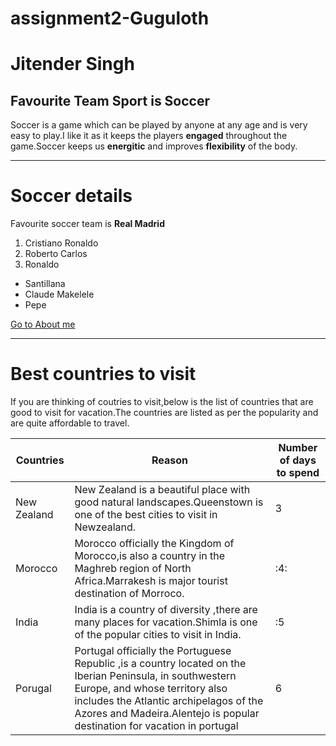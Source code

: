 # assignment2-Guguloth
# Jitender Singh 
## Favourite Team Sport is Soccer

Soccer is a game which can be played by anyone at any age and is very easy to play.I like it as it keeps the players **engaged** throughout the game.Soccer keeps us **energitic** and improves **flexibility** of the body.

----

# Soccer details

Favourite soccer team is **Real Madrid**
1. Cristiano Ronaldo
2. Roberto Carlos
3. Ronaldo

- Santillana
- Claude Makelele
- Pepe


[Go to About me](AboutMe.md)


-----

# Best countries to visit

If you are thinking of coutries to visit,below is the list of countries that are good to visit for vacation.The countries are listed as per the popularity and are quite affordable to travel.

|Countries  |Reason|Number of days to spend|
| --------  |-----|-----|
| New Zealand | New Zealand is a beautiful place with good natural landscapes.Queenstown is one of the best cities to visit in Newzealand.| 3|
|Morocco    |Morocco officially the Kingdom of Morocco,is also a country in the Maghreb region of North Africa.Marrakesh is major tourist destination of Morroco.|:4:|
|India      |India is a country of diversity ,there are many places for vacation.Shimla is one of the popular cities to visit in India.|:5|
|Porugal    |Portugal officially the Portuguese Republic ,is a country located on the Iberian Peninsula, in southwestern Europe, and whose territory also includes the Atlantic archipelagos of the Azores and Madeira.Alentejo is popular destination for vacation in portugal|6|






